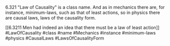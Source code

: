 6.321 "Law of Causality" is a class name. And as in mechanics there are, for instance, minimum-laws, such as that of least actions, so in physics there are causal laws, laws of the causality form.

[[6.3211 Men had indeed an idea that there must be a law of least action]]
#LawOfCausality #class #name #Mechanics #instance #minimum-laws #physics #CausalLaws #LawsOfCausalityForm